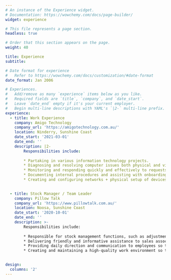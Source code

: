 ```yaml
---
# An instance of the Experience widget.
# Documentation: https://wowchemy.com/docs/page-builder/
widget: experience

# This file represents a page section.
headless: true

# Order that this section appears on the page.
weight: 40

title: Experience
subtitle:

# Date format for experience
#   Refer to https://wowchemy.com/docs/customization/#date-format
date_format: Jan 2006

# Experiences.
#   Add/remove as many `experience` items below as you like.
#   Required fields are `title`, `company`, and `date_start`.
#   Leave `date_end` empty if it's your current employer.
#   Begin multi-line descriptions with YAML's `|2-` multi-line prefix.
experience:
  - title: Work Experience
    company: Amigo Technology
    company_url: 'https://amigotechnology.com.au/'
    location: Ninderry, Sunshine Coast
    date_start: '2021-03-01'
    date_end: ''
    description: |2-
        Responsibilities include:
        
        * Partaking in various information technology projects.
        * Diagnosing and resolving computer issues both physical and virtual. 
        * Monitoring and responding quickly and effectively to requests received through the IT helpdesk.
        * Documenting internal procedures and assisting with onboarding.
        * Creating and configuring networks + physical setup of devices, (routers, etc.)

        
  - title: Stock Manager / Team Leader
    company: Pillow Talk
    company_url: 'https://www.pillowtalk.com.au/'
    location: Noosa, Sunshine Coast
    date_start: '2020-10-01'
    date_end: ''
    description: >-
        Responsibilities include:
        
        * Responsible for stock management functions, such as adjustments, discrepancies, scanning & counting, in addition to supervisory duties.
        * Delivering friendly and informative assistance to sales associates and managers that encourage best practices in team communication, project planning, operational excellence, and teamwork.
        * Providing daily direction and communication to employees so that customer service issues are answered in a timely, efficient and knowledgeable manner. 
        * Creating and maintaining a high-quality work environment so team members are motivated to perform at their highest level.
  

design:
  columns: '2'
---
```

